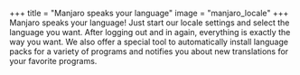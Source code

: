 +++
title = "Manjaro speaks your language"
image = "manjaro_locale"
+++ 
Manjaro speaks your language! Just start our locale settings and select the language you want. After logging out and in again, everything is exactly the way you want. We also offer a special tool to automatically install language packs for a variety of programs and notifies you about new translations for your favorite programs.
